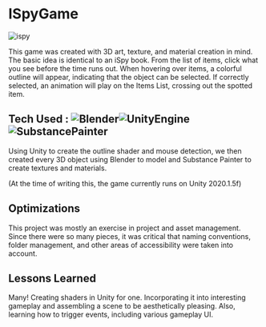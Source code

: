 # ISpyGame

![ispy](https://user-images.githubusercontent.com/55459419/168679916-cc2a7e4e-bff0-4ddf-8c6e-481f1b305038.gif)

This game was created with 3D art, texture, and material creation in mind. The basic idea is identical to an iSpy book. From the list of items, click what you see before the time runs out. When hovering over items, a colorful outline will appear, indicating that the object can be selected. If correctly selected, an animation will play on the Items List, crossing out the spotted item.

## Tech Used : ![Blender](https://img.shields.io/badge/-Blender-orange?style=for-the-badge&logo=appveyor)![UnityEngine](https://img.shields.io/badge/-UnityEngine-green?style=for-the-badge&logo=appveyor)![SubstancePainter](https://img.shields.io/badge/-SubstancePainter-red?style=for-the-badge&logo=appveyor)

Using Unity to create the outline shader and mouse detection, we then created every 3D object using Blender to model and Substance Painter to create textures and materials.

(At the time of writing this, the game currently runs on Unity 2020.1.5f)

## Optimizations

This project was mostly an exercise in project and asset management. Since there were so many pieces, it was critical that naming conventions, folder management, and other areas of accessibility were taken into account.

## Lessons Learned

Many! Creating shaders in Unity for one. Incorporating it into interesting gameplay and assembling a scene to be aesthetically pleasing. Also, learning how to trigger events, including various gameplay UI.

